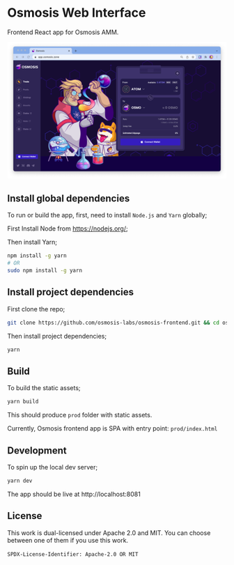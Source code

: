 # Osmosis Web Interface
Frontend React app for Osmosis AMM.

![](../assets/welcome.png)

## Install global dependencies
To run or build the app, first, need to install `Node.js` and `Yarn` globally;

First Install Node from https://nodejs.org/;

Then install Yarn;
```bash
npm install -g yarn
# OR
sudo npm install -g yarn
```

## Install project dependencies
First clone the repo;
```bash
git clone https://github.com/osmosis-labs/osmosis-frontend.git && cd osmosis-frontend
```

Then install project dependencies;
```bash
yarn
```

## Build
To build the static assets;
```bash
yarn build
```
This should produce `prod` folder with static assets.

Currently, Osmosis frontend app is SPA with entry point: `prod/index.html`

## Development
To spin up the local dev server;
```bash
yarn dev
```
The app should be live at http://localhost:8081

## License

This work is dual-licensed under Apache 2.0 and MIT.
You can choose between one of them if you use this work.

`SPDX-License-Identifier: Apache-2.0 OR MIT`


